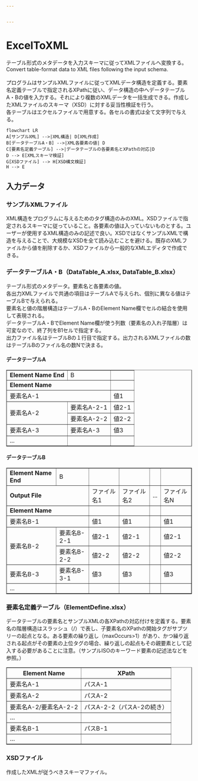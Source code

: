 ```yaml
---


---
```


<h1 id="exceltoxml">ExcelToXML</h1>
<p>テーブル形式のメタデータを入力スキーマに従ってXMLファイルへ変換する。Convert table-format data to XML files following the input schema.<br><br>
プログラムはサンプルXMLファイルに従ってXMLデータ構造を定義する。要素名定義テーブルで指定されるXPathに従い、データ構造の中へデータテーブルA・Bの値を入力する。それにより複数のXMLデータを一括生成できる。作成したXMLファイルのスキーマ（XSD）に対する妥当性検証を行う。<br>
各テーブルはエクセルファイルで用意する。各セルの書式は全て文字列で与える。</p>
<pre class=" language-mermaid"><code class="prism  language-mermaid">flowchart LR
A[サンプルXML] --&gt;|XML構造| D[XML作成]
B[データテーブルA・B] --&gt;|XML各要素の値| D
C[要素名定義テーブル] --&gt;|データテーブルの各要素名とXPathの対応|D
D --&gt; E[XMLスキーマ検証]
G[XSDファイル] --&gt; H[XSD構文検証]
H --&gt; E
</code></pre>
<h2 id="入力データ">入力データ</h2>
<h3 id="サンプルxmlファイル">サンプルXMLファイル</h3>
<p>XML構造をプログラムに与えるためのタグ構造のみのXML。XSDファイルで指定されるスキーマに従っていること。各要素の値は入っていないものとする。ユーザーが使用するXML構造のみの記述で良い。XSDではなくサンプルXMLで構造を与えることで、大規模なXSDを全て読み込むことを避ける。既存のXMLファイルから値を削除するか、XSDファイルから一般的なXMLエディタで作成できる。</p>
<h3 id="データテーブルa・b（datatable_a.xlsx-datatable_b.xlsx）">データテーブルA・B（DataTable_A.xlsx, DataTable_B.xlsx）</h3>
<p>テーブル形式のメタデータ。要素名と各要素の値。<br>
各出力XMLファイルで共通の項目はテーブルAで与えられ、個別に異なる値はテーブルBで与えられる。<br>
要素名と値の階層構造はテーブルA・BのElement Name欄でセルの結合を使用して表現される。<br>
データテーブルA・BでElement Name欄が使う列数（要素名の入れ子階層）は可変なので、終了列をB1セルで指定する。<br>
出力ファイル名はテーブルBの１行目で指定する。出力されるXMLファイルの数はテーブルBのファイル名の数Nで決まる。</p>
<h4 id="データテーブルa">データテーブルA</h4>
<table border="1" cellspacing="0" cellpadding="5">
  <tbody>
    <tr>
      <td><strong>Element Name End</strong></td>
      <td>B</td>
      <td></td>
    </tr>
    <tr>
      <td colspan="2"><strong>Element Name</strong></td>
      <td></td>
    </tr>
    <tr>
      <td colspan="2">要素名A-1</td>
      <td>値1</td>
    </tr>
    <tr>
      <td rowspan="2">要素名A-2</td>
      <td>要素名A-2-1</td>
      <td>値2-1</td>
    </tr>
    <tr>
      <td>要素名A-2-2</td>
      <td>値2-2</td>
    </tr>
    <tr>
      <td>要素名A-3</td>
      <td>要素名A-3</td>
      <td>値3</td>
    </tr>
    <tr>
      <td>...</td>
      <td></td>
      <td></td>
    </tr>
  </tbody>
</table>
<h4 id="データテーブルb">データテーブルB</h4>
<table border="1" cellspacing="0" cellpadding="5">
  <tbody>
    <tr>
      <td><strong>Element Name End</strong></td>
      <td>B</td>
      <td></td>
      <td></td>
      <td></td>
      <td></td>
    </tr>
    <tr>
      <td colspan="2"><strong>Output File</strong></td>
      <td>ファイル名1</td>
      <td>ファイル名2</td>
      <td>...</td>
      <td>ファイル名N</td>
    </tr>
    <tr>
      <td colspan="2"><strong>Element Name</strong></td>
      <td></td>
      <td></td>
      <td></td>
      <td></td>
    </tr>
    <tr>
      <td colspan="2">要素名B-1</td>
      <td>値1</td>
      <td>値1</td>
      <td></td>
      <td>値1</td>
    </tr>
    <tr>
      <td rowspan="2">要素名B-2</td>
      <td>要素名B-2-1</td>
      <td>値2-1</td>
      <td>値2-1</td>
      <td></td>
      <td>値2-1</td>
    </tr>
    <tr>
      <td>要素名B-2-2</td>
      <td>値2-2</td>
      <td>値2-2</td>
      <td></td>
      <td>値2-2</td>
    </tr>
    <tr>
      <td>要素名B-3</td>
      <td>要素名B-3-1</td>
      <td>値3</td>
      <td>値3</td>
      <td></td>
      <td>値3</td>
    </tr>
    <tr>
      <td>...</td>
      <td></td>
      <td></td>
      <td></td>
      <td></td>
      <td></td>
    </tr>
  </tbody>
</table>
<h3 id="要素名定義テーブル（elementdefine.xlsx）">要素名定義テーブル（ElementDefine.xlsx）</h3>
<p>データテーブルの要素名とサンプルXMLの各XPathの対応付けを定義する。要素名の階層構造はスラッシュ（/）で表し、子要素名のXPathの開始タグがサブツリーの起点となる。ある要素の繰り返し（maxOccurs&gt;1）があり、かつ繰り返される起点がその要素の上位タグの場合、繰り返しの起点もその親要素として記入する必要があることに注意。（サンプルISOのキーワード要素の記述法などを参照。）</p>
<table border="1" cellspacing="0" cellpadding="5">
  <thead>
    <tr>
      <th>Element Name</th>
      <th>XPath</th>
    </tr>
  </thead>
  <tbody>
    <tr>
      <td>要素名A-1</td>
      <td>パスA-1</td>
    </tr>
    <tr>
      <td>要素名A-2</td>
      <td>パスA-2</td>
    </tr>
    <tr>
      <td>要素名A-2/要素名A-2-2</td>
      <td>パスA-2-2（パスA-2の続き）</td>
    </tr>
    <tr>
      <td>…</td>
      <td></td>
    </tr>
    <tr>
      <td>要素名B-1</td>
      <td>パスB-1</td>
    </tr>
    <tr>
      <td>…</td>
      <td></td>
    </tr>
  </tbody>
</table>
<h3 id="xsdファイル">XSDファイル</h3>
<p>作成したXMLが従うべきスキーマファイル。</p>

